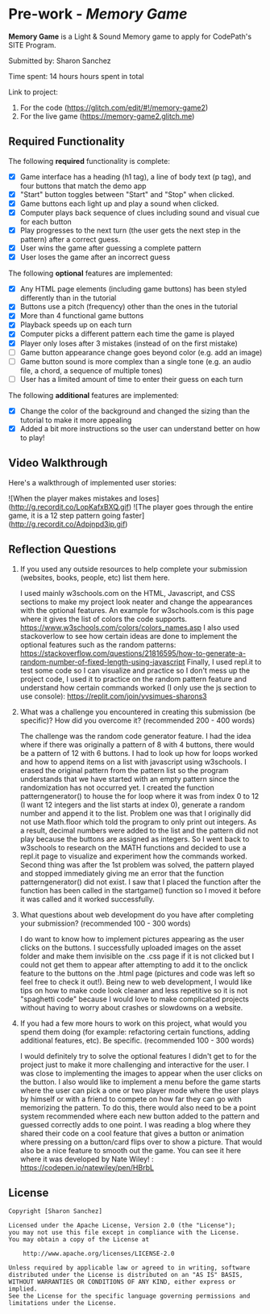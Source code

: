 # Pre-work - _Memory Game_

**Memory Game** is a Light & Sound Memory game to apply for CodePath's SITE Program.

Submitted by: Sharon Sanchez

Time spent: 14 hours hours spent in total

Link to project: 
1. For the code (https://glitch.com/edit/#!/memory-game2)
2. For the live game (https://memory-game2.glitch.me) 

## Required Functionality

The following **required** functionality is complete:

- [x] Game interface has a heading (h1 tag), a line of body text (p tag), and four buttons that match the demo app
- [x] "Start" button toggles between "Start" and "Stop" when clicked.
- [x] Game buttons each light up and play a sound when clicked.
- [x] Computer plays back sequence of clues including sound and visual cue for each button
- [x] Play progresses to the next turn (the user gets the next step in the pattern) after a correct guess.
- [x] User wins the game after guessing a complete pattern
- [x] User loses the game after an incorrect guess

The following **optional** features are implemented:

- [x] Any HTML page elements (including game buttons) has been styled differently than in the tutorial
- [x] Buttons use a pitch (frequency) other than the ones in the tutorial
- [x] More than 4 functional game buttons
- [x] Playback speeds up on each turn
- [x] Computer picks a different pattern each time the game is played
- [x] Player only loses after 3 mistakes (instead of on the first mistake)
- [ ] Game button appearance change goes beyond color (e.g. add an image)
- [ ] Game button sound is more complex than a single tone (e.g. an audio file, a chord, a sequence of multiple tones)
- [ ] User has a limited amount of time to enter their guess on each turn

The following **additional** features are implemented:

- [x] Change the color of the background and changed the sizing than the tutorial to make it more appealing
- [x] Added a bit more instructions so the user can understand better on how to play!

## Video Walkthrough

Here's a walkthrough of implemented user stories:

![When the player makes mistakes and loses] (http://g.recordit.co/LopKafxBXQ.gif)
![The player goes through the entire game, it is a 12 step pattern going faster] (http://g.recordit.co/Adpjnpd3ip.gif)

## Reflection Questions

1. If you used any outside resources to help complete your submission (websites, books, people, etc) list them here.
   
   I used mainly w3schools.com on the HTML, Javascript, and CSS sections to make my project look neater and change the appearances
   with the optional features. An example for w3schools.com is this page where it gives the list of colors the code supports. 
   https://www.w3schools.com/colors/colors_names.asp
   I also used stackoverlow to see how certain ideas are done to implement the optional features such as the random patterns:
   https://stackoverflow.com/questions/21816595/how-to-generate-a-random-number-of-fixed-length-using-javascript
   Finally, I used repl.it to test some code so I can visualize and practice so I don't mess up the project code, I used it to 
   practice on the random pattern feature and understand how certain commands worked (I only use the js section to use console):
   https://replit.com/join/yvsimues-sharons3

2. What was a challenge you encountered in creating this submission (be specific)? How did you overcome it? (recommended 200 - 400 words)
   
   The challenge was the random code generator feature. I had the idea where if there was originally a pattern of 8 with 4 buttons, there would be a pattern of 12
   with 6 buttons. I had to look up how for loops worked and how to append items on a list with javascript using w3schools. I erased the original pattern from the pattern list so the program understands 
   that we have started with an empty pattern since the randomization has not occurred yet. I created the function patterngenerator() to house the for loop where it was from index 0 to 12 (I want 12 integers and the list starts at index 0), 
   generate a random number and append it to the list. Problem one was that I originally did not use Math.floor which told the program to only print out integers. As a result, decimal numbers were added to the list and the pattern did not play 
   because the buttons are assigned as integers. So I went back to w3schools to research on the MATH functions and decided to use a repl.it page to visualize and experiment how the commands worked. 
   Second thing was after the 1st problem was solved, the pattern played and stopped immediately giving me an error that the function patterngenerator() did not exist. I saw that I placed the function after the function
   has been called in the startgame() function so I moved it before it was called and it worked successfully. 
   
3. What questions about web development do you have after completing your submission? (recommended 100 - 300 words)

   I do want to know how to implement pictures appearing as the user clicks on the buttons. I successfully uploaded images on the asset folder and make them invisible on the .css page
   if it is not clicked but I could not get them to appear after attempting to add it to the onclick feature to the buttons on the .html page (pictures and code was left so feel free to check it out!).
    Being new to web development, I would like tips on how to make code look cleaner and less repetitive so it is not "spaghetti code" because I would love to make complicated projects without having to worry about crashes or slowdowns on a website. 

4. If you had a few more hours to work on this project, what would you spend them doing (for example: refactoring certain functions, adding additional features, etc). Be specific. (recommended 100 - 300 words)
   
   I would definitely try to solve the optional features I didn't get to for the project just to make it more challenging and interactive for the user. I was
   close to implementing the images to appear when the user clicks on the button. I also would like to implement a menu before the game starts where the user can pick a 
   one or two player mode where the user plays by himself or with a friend to compete on how far they can go with memorizing the pattern. To do this, there would also need to 
   be a point system  recommended where each new button added to the pattern and guessed correctly adds to one point. I was reading a blog where they shared their code on a cool feature that gives
   a button or animation where pressing on a button/card flips over to show a picture. That would also be a nice feature to smooth out the game. You can see it here where it was developed by Nate Wiley! : https://codepen.io/natewiley/pen/HBrbL
    

## License

    Copyright [Sharon Sanchez]

    Licensed under the Apache License, Version 2.0 (the "License");
    you may not use this file except in compliance with the License.
    You may obtain a copy of the License at

        http://www.apache.org/licenses/LICENSE-2.0

    Unless required by applicable law or agreed to in writing, software
    distributed under the License is distributed on an "AS IS" BASIS,
    WITHOUT WARRANTIES OR CONDITIONS OF ANY KIND, either express or implied.
    See the License for the specific language governing permissions and
    limitations under the License.
